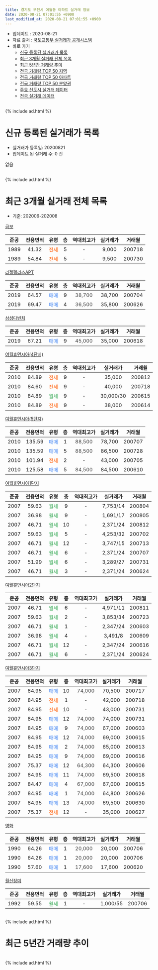 ```yaml
---
title: 경기도 부천시 여월동 아파트 실거래 정보
date: 2020-08-21 07:01:55 +0900
last_modified_at: 2020-08-21 07:01:55 +0900
---
```


* 업데이트 : 2020-08-21
* 자료 출처 : [국토교통부 실거래가 공개시스템](http://rt.molit.go.kr)
* 바로 가기
    * [신규 등록된 실거래가 목록](#신규-등록된-실거래가-목록)
    * [최근 3개월 실거래 전체 목록](#최근-3개월-실거래-전체-목록)
    * [최근 5년간 거래량 추이](#최근-5년간-거래량-추이)
    * [전국 거래량 TOP 50 지역](https://inasie.github.io/apt-trade-info/최근-3개월-전국에서-가장-거래가-많이-발생한-지역)
    * [전국 거래량 TOP 50 아파트](https://inasie.github.io/apt-trade-info/최근-3개월-전국에서-가장-거래가-많이-발생한-아파트)
    * [전국 거래량 TOP 50 분양권](https://inasie.github.io/apt-trade-info/최근-3개월-전국에서-가장-거래가-많이-발생한-분양권)
    * [주요 신도시 실거래 데이터](https://inasie.github.io/apt-trade-info/주요-신도시)
    * [전국 실거래 데이터](https://inasie.github.io/apt-trade-info/전국)
<br>
{% include ad.html %}
<br>

# 신규 등록된 실거래가 목록
* 실거래가 등록일: 20200821
* 업데이트 된 실거래 수: 0 건

없음

<br>
{% include ad.html %}
<br>

# 최근 3개월 실거래 전체 목록
* 기준: 202006-202008


[금보](https://search.naver.com/search.naver?query=%EA%B2%BD%EA%B8%B0%EB%8F%84+%EB%B6%80%EC%B2%9C%EC%8B%9C+%EC%97%AC%EC%9B%94%EB%8F%99+%EA%B8%88%EB%B3%B4)

|준공|전용면적|유형|층|역대최고가|실거래가|거래월|
|:---:|:---:|:---:|:---:|:---:|:---:|:---:|
|1989|41.32|<span style="color:#ff5a00">전세</span>|5|<span style="color:#444444">-</span>|9,000|200718|
|1989|54.84|<span style="color:#ff5a00">전세</span>|5|<span style="color:#444444">-</span>|9,500|200730|

[리젤펠리스APT](https://search.naver.com/search.naver?query=%EA%B2%BD%EA%B8%B0%EB%8F%84+%EB%B6%80%EC%B2%9C%EC%8B%9C+%EC%97%AC%EC%9B%94%EB%8F%99+%EB%A6%AC%EC%A0%A4%ED%8E%A0%EB%A6%AC%EC%8A%A4APT)

|준공|전용면적|유형|층|역대최고가|실거래가|거래월|
|:---:|:---:|:---:|:---:|:---:|:---:|:---:|
|2019|64.57|<span style="color:#4285f3">매매</span>|9|<span style="color:#444444">38,700</span>|38,700|200704|
|2019|69.47|<span style="color:#4285f3">매매</span>|4|<span style="color:#444444">36,500</span>|35,800|200626|

[삼성다빈치](https://search.naver.com/search.naver?query=%EA%B2%BD%EA%B8%B0%EB%8F%84+%EB%B6%80%EC%B2%9C%EC%8B%9C+%EC%97%AC%EC%9B%94%EB%8F%99+%EC%82%BC%EC%84%B1%EB%8B%A4%EB%B9%88%EC%B9%98)

|준공|전용면적|유형|층|역대최고가|실거래가|거래월|
|:---:|:---:|:---:|:---:|:---:|:---:|:---:|
|2019|67.21|<span style="color:#4285f3">매매</span>|9|<span style="color:#444444">45,000</span>|35,000|200618|

[여월휴먼시아(4단지)](https://search.naver.com/search.naver?query=%EA%B2%BD%EA%B8%B0%EB%8F%84+%EB%B6%80%EC%B2%9C%EC%8B%9C+%EC%97%AC%EC%9B%94%EB%8F%99+%EC%97%AC%EC%9B%94%ED%9C%B4%EB%A8%BC%EC%8B%9C%EC%95%84%284%EB%8B%A8%EC%A7%80%29)

|준공|전용면적|유형|층|역대최고가|실거래가|거래월|
|:---:|:---:|:---:|:---:|:---:|:---:|:---:|
|2010|84.89|<span style="color:#ff5a00">전세</span>|9|<span style="color:#444444">-</span>|35,000|200812|
|2010|84.60|<span style="color:#ff5a00">전세</span>|9|<span style="color:#444444">-</span>|40,000|200718|
|2010|84.89|<span style="color:#34a853">월세</span>|9|<span style="color:#444444">-</span>|30,000/30|200615|
|2010|84.89|<span style="color:#ff5a00">전세</span>|9|<span style="color:#444444">-</span>|38,000|200614|

[여월휴먼시아(5단지)](https://search.naver.com/search.naver?query=%EA%B2%BD%EA%B8%B0%EB%8F%84+%EB%B6%80%EC%B2%9C%EC%8B%9C+%EC%97%AC%EC%9B%94%EB%8F%99+%EC%97%AC%EC%9B%94%ED%9C%B4%EB%A8%BC%EC%8B%9C%EC%95%84%285%EB%8B%A8%EC%A7%80%29)

|준공|전용면적|유형|층|역대최고가|실거래가|거래월|
|:---:|:---:|:---:|:---:|:---:|:---:|:---:|
|2010|135.59|<span style="color:#4285f3">매매</span>|1|<span style="color:#444444">88,500</span>|78,700|200707|
|2010|135.59|<span style="color:#4285f3">매매</span>|5|<span style="color:#444444">88,500</span>|86,500|200728|
|2010|101.94|<span style="color:#ff5a00">전세</span>|2|<span style="color:#444444">-</span>|43,000|200705|
|2010|125.58|<span style="color:#4285f3">매매</span>|5|<span style="color:#444444">84,500</span>|84,500|200610|

[여월휴먼시아1단지](https://search.naver.com/search.naver?query=%EA%B2%BD%EA%B8%B0%EB%8F%84+%EB%B6%80%EC%B2%9C%EC%8B%9C+%EC%97%AC%EC%9B%94%EB%8F%99+%EC%97%AC%EC%9B%94%ED%9C%B4%EB%A8%BC%EC%8B%9C%EC%95%841%EB%8B%A8%EC%A7%80)

|준공|전용면적|유형|층|역대최고가|실거래가|거래월|
|:---:|:---:|:---:|:---:|:---:|:---:|:---:|
|2007|59.63|<span style="color:#34a853">월세</span>|9|<span style="color:#444444">-</span>|7,753/14|200804|
|2007|36.98|<span style="color:#34a853">월세</span>|9|<span style="color:#444444">-</span>|1,691/17|200805|
|2007|46.71|<span style="color:#34a853">월세</span>|10|<span style="color:#444444">-</span>|2,371/24|200812|
|2007|59.63|<span style="color:#34a853">월세</span>|5|<span style="color:#444444">-</span>|4,253/32|200702|
|2007|46.71|<span style="color:#34a853">월세</span>|12|<span style="color:#444444">-</span>|3,747/15|200713|
|2007|46.71|<span style="color:#34a853">월세</span>|6|<span style="color:#444444">-</span>|2,371/24|200707|
|2007|51.99|<span style="color:#34a853">월세</span>|6|<span style="color:#444444">-</span>|3,289/27|200731|
|2007|46.71|<span style="color:#34a853">월세</span>|3|<span style="color:#444444">-</span>|2,371/24|200624|

[여월휴먼시아2단지](https://search.naver.com/search.naver?query=%EA%B2%BD%EA%B8%B0%EB%8F%84+%EB%B6%80%EC%B2%9C%EC%8B%9C+%EC%97%AC%EC%9B%94%EB%8F%99+%EC%97%AC%EC%9B%94%ED%9C%B4%EB%A8%BC%EC%8B%9C%EC%95%842%EB%8B%A8%EC%A7%80)

|준공|전용면적|유형|층|역대최고가|실거래가|거래월|
|:---:|:---:|:---:|:---:|:---:|:---:|:---:|
|2007|46.71|<span style="color:#34a853">월세</span>|6|<span style="color:#444444">-</span>|4,971/11|200811|
|2007|59.63|<span style="color:#34a853">월세</span>|2|<span style="color:#444444">-</span>|3,853/34|200723|
|2007|46.71|<span style="color:#34a853">월세</span>|1|<span style="color:#444444">-</span>|2,347/24|200603|
|2007|36.98|<span style="color:#34a853">월세</span>|4|<span style="color:#444444">-</span>|3,491/8|200609|
|2007|46.71|<span style="color:#34a853">월세</span>|12|<span style="color:#444444">-</span>|2,347/24|200616|
|2007|46.71|<span style="color:#34a853">월세</span>|6|<span style="color:#444444">-</span>|2,371/24|200624|

[여월휴먼시아3단지](https://search.naver.com/search.naver?query=%EA%B2%BD%EA%B8%B0%EB%8F%84+%EB%B6%80%EC%B2%9C%EC%8B%9C+%EC%97%AC%EC%9B%94%EB%8F%99+%EC%97%AC%EC%9B%94%ED%9C%B4%EB%A8%BC%EC%8B%9C%EC%95%843%EB%8B%A8%EC%A7%80)

|준공|전용면적|유형|층|역대최고가|실거래가|거래월|
|:---:|:---:|:---:|:---:|:---:|:---:|:---:|
|2007|84.95|<span style="color:#4285f3">매매</span>|10|<span style="color:#444444">74,000</span>|70,500|200717|
|2007|84.95|<span style="color:#ff5a00">전세</span>|1|<span style="color:#444444">-</span>|42,000|200718|
|2007|84.95|<span style="color:#ff5a00">전세</span>|10|<span style="color:#444444">-</span>|43,000|200731|
|2007|84.95|<span style="color:#4285f3">매매</span>|12|<span style="color:#444444">74,000</span>|74,000|200731|
|2007|84.95|<span style="color:#4285f3">매매</span>|9|<span style="color:#444444">74,000</span>|67,000|200603|
|2007|84.95|<span style="color:#4285f3">매매</span>|12|<span style="color:#444444">74,000</span>|69,000|200615|
|2007|84.95|<span style="color:#4285f3">매매</span>|2|<span style="color:#444444">74,000</span>|65,000|200613|
|2007|84.95|<span style="color:#4285f3">매매</span>|9|<span style="color:#444444">74,000</span>|69,000|200616|
|2007|75.37|<span style="color:#4285f3">매매</span>|12|<span style="color:#444444">64,300</span>|64,300|200606|
|2007|84.95|<span style="color:#4285f3">매매</span>|11|<span style="color:#444444">74,000</span>|69,500|200618|
|2007|84.47|<span style="color:#4285f3">매매</span>|4|<span style="color:#444444">67,000</span>|67,000|200615|
|2007|84.95|<span style="color:#4285f3">매매</span>|1|<span style="color:#444444">74,000</span>|64,800|200626|
|2007|84.95|<span style="color:#4285f3">매매</span>|13|<span style="color:#444444">74,000</span>|69,500|200630|
|2007|75.37|<span style="color:#ff5a00">전세</span>|12|<span style="color:#444444">-</span>|35,000|200627|


<script async src="//pagead2.googlesyndication.com/pagead/js/adsbygoogle.js"></script>
<!-- 기본 -->
<ins class="adsbygoogle"
     style="display:block"
     data-ad-client="ca-pub-2446590836940007"
     data-ad-slot="1659523306"
     data-ad-format="auto"
     data-full-width-responsive="true"></ins>
<script>
(adsbygoogle = window.adsbygoogle || []).push({});
</script>


[영화](https://search.naver.com/search.naver?query=%EA%B2%BD%EA%B8%B0%EB%8F%84+%EB%B6%80%EC%B2%9C%EC%8B%9C+%EC%97%AC%EC%9B%94%EB%8F%99+%EC%98%81%ED%99%94)

|준공|전용면적|유형|층|역대최고가|실거래가|거래월|
|:---:|:---:|:---:|:---:|:---:|:---:|:---:|
|1990|64.26|<span style="color:#4285f3">매매</span>|1|<span style="color:#444444">20,000</span>|20,000|200706|
|1990|64.26|<span style="color:#4285f3">매매</span>|1|<span style="color:#444444">20,000</span>|20,000|200706|
|1990|57.60|<span style="color:#4285f3">매매</span>|1|<span style="color:#444444">17,600</span>|17,600|200620|

[월산장미](https://search.naver.com/search.naver?query=%EA%B2%BD%EA%B8%B0%EB%8F%84+%EB%B6%80%EC%B2%9C%EC%8B%9C+%EC%97%AC%EC%9B%94%EB%8F%99+%EC%9B%94%EC%82%B0%EC%9E%A5%EB%AF%B8)

|준공|전용면적|유형|층|역대최고가|실거래가|거래월|
|:---:|:---:|:---:|:---:|:---:|:---:|:---:|
|1992|59.55|<span style="color:#34a853">월세</span>|1|<span style="color:#444444">-</span>|1,000/55|200706|


<br>
{% include ad.html %}
<br>

# 최근 5년간 거래량 추이


<div style="width:100%;">
    <canvas id="deal_progress" height="200"></canvas>
</div>

<script>
new Chart(document.getElementById("deal_progress"), {
    type: 'line',
    data: {
        labels: ['201508','201509','201510','201511','201512','201601','201602','201603','201604','201605','201606','201607','201608','201609','201610','201611','201612','201701','201702','201703','201704','201705','201706','201707','201708','201709','201710','201711','201712','201801','201802','201803','201804','201805','201806','201807','201808','201809','201810','201811','201812','201901','201902','201903','201904','201905','201906','201907','201908','201909','201910','201911','201912','202001','202002','202003','202004','202005','202006','202007','202008'],
        datasets: [{
            label: '매매',
            pointRadius: 1,
            data: [11, 17, 13, 3, 10, 0, 13, 9, 17, 17, 10, 12, 20, 11, 15, 5, 7, 7, 12, 13, 9, 10, 18, 9, 9, 11, 13, 8, 9, 11, 11, 18, 6, 10, 8, 6, 14, 9, 5, 5, 4, 5, 5, 5, 3, 3, 10, 10, 12, 11, 6, 7, 11, 5, 6, 6, 2, 7, 13, 7, 0],
            borderColor: "rgba(255, 201, 14, 1)",
            backgroundColor: "rgba(255, 201, 14, 0.5)",
            fill: false,
            lineTension: 0
        },{
            label: '전월세',
            pointRadius: 1,
            data: [12, 6, 14, 15, 38, 124, 23, 23, 17, 17, 22, 15, 9, 12, 10, 22, 8, 19, 12, 13, 14, 12, 9, 10, 16, 17, 14, 13, 8, 84, 26, 23, 15, 17, 9, 18, 13, 14, 6, 8, 12, 16, 3, 7, 3, 14, 10, 8, 15, 9, 14, 11, 15, 167, 22, 19, 42, 27, 8, 12, 5],
            borderColor: "rgba(0, 141, 185, 1)",
            backgroundColor: "rgba(0, 141, 185, 0.5)",
            fill: false,
            lineTension: 0
        }
        ]
    },
    options: {
        responsive: true,
        title: {
            display: false
        },
        tooltips: {
            mode: 'index',
            intersect: false
        },
        hover: {
            mode: 'nearest',
            intersect: true
        },
        scales: {
            xAxes: [{
                display: true,
                scaleLabel: {
                    display: true,
                    labelString: '년/월'
                }
            }],
            yAxes: [{
                display: true,
                ticks: {
                    suggestedMin: 0,
                },
                scaleLabel: {
                    display: true,
                    labelString: '실거래 수'
                }
            }]
        }
    }
});

</script>


<br>
{% include ad.html %}
<br>

